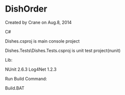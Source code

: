 DishOrder
=========

Created by Crane on Aug.8, 2014

C#

Dishes.csproj is main console project

Dishes.Tests\Dishes.Tests.csproj is unit test project(nunit)

Lib:

NUnit 2.6.3
Log4Net 1.2.3

Run Build Command:

Build.BAT